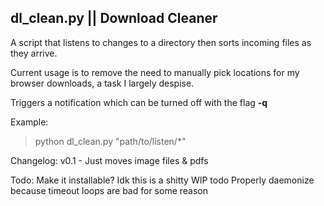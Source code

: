## dl_clean.py || Download Cleaner

A script that listens to changes to a directory then sorts incoming files as they arrive.

Current usage is to remove the need to manually pick locations for my browser downloads, a task I largely despise.

Triggers a notification which can be turned off with the flag **-q**

Example:

> python dl_clean.py "path/to/listen/\*"

Changelog:
v0.1 - Just moves image files & pdfs

Todo:
Make it installable? Idk this is a shitty WIP todo
Properly daemonize because timeout loops are bad for some reason
